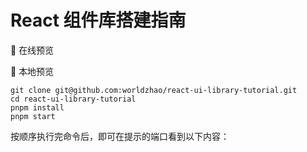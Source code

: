 # React 组件库搭建指南

🚀 在线预览

🚆 本地预览

```
git clone git@github.com:worldzhao/react-ui-library-tutorial.git
cd react-ui-library-tutorial
pnpm install
pnpm start
```

按顺序执行完命令后，即可在提示的端口看到以下内容：
